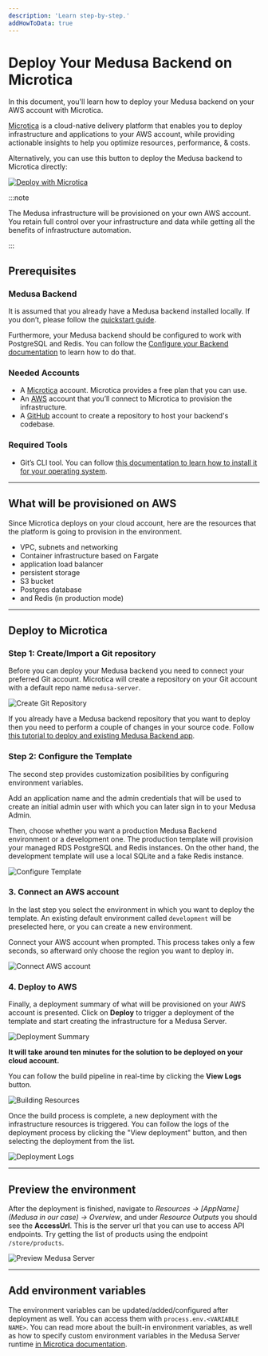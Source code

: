 ```yaml
---
description: 'Learn step-by-step.'
addHowToData: true
---
```


# Deploy Your Medusa Backend on Microtica

In this document, you'll learn how to deploy your Medusa backend on your AWS account with Microtica. 

[Microtica](https://microtica.com) is a cloud-native delivery platform that enables you to deploy infrastructure and applications to your AWS account, while providing actionable insights to help you optimize resources, performance, & costs. 

Alternatively, you can use this button to deploy the Medusa backend to Microtica directly:

<a href="https://app.microtica.com/templates/new?template=https%3A%2F%2Fraw.githubusercontent.com%2Fmicrotica%2Ftemplates%2Fmaster%2Fmedusa-server%2F.microtica%2Ftemplate.yaml&utm_source=medusa&utm_medium=docs&utm_campaign=medusa" className="img-url">
  <img src="https://microtica.s3.eu-central-1.amazonaws.com/assets/templates/logos/deploy-with-microtica.svg" alt="Deploy with Microtica" className="no-zoom-img" />
</a>

:::note

The Medusa infrastructure will be provisioned on your own AWS account.
You retain full control over your infrastructure and data while getting all the benefits of infrastructure automation.

:::

## Prerequisites

### Medusa Backend

It is assumed that you already have a Medusa backend installed locally. If you don’t, please follow the [quickstart guide](../../development/backend/install.mdx).

Furthermore, your Medusa backend should be configured to work with PostgreSQL and Redis. You can follow the [Configure your Backend documentation](../../development/backend/configurations.md) to learn how to do that.

### Needed Accounts

- A [Microtica](https://app.microtica.com/) account. Microtica provides a free plan that you can use.
- An [AWS](https://aws.amazon.com/) account that you’ll connect to Microtica to provision the infrastructure.
- A [GitHub](https://github.com/) account to create a repository to host your backend's codebase.

### Required Tools

- Git’s CLI tool. You can follow [this documentation to learn how to install it for your operating system](../../development/backend/prepare-environment.mdx#git).

---

## What will be provisioned on AWS

Since Microtica deploys on your cloud account, here are the resources that the platform is going to provision in the environment.

- VPC, subnets and networking
- Container infrastructure based on Fargate 
- application load balancer
- persistent storage
- S3 bucket
- Postgres database 
- and Redis (in production mode)

---


## Deploy to Microtica

### Step 1: Create/Import a Git repository

Before you can deploy your Medusa backend you need to connect your preferred Git account. Microtica will create a repository on your Git account with a default repo name `medusa-server`. 

![Create Git Repository](https://global-uploads.webflow.com/62b04b3a715c202b5fa1408b/639727f93aa39723e1e5667f_RVoeExwARHAsVe3lq7oBZqYJ9nMP9x3EjX81evL3UgLZ_jXYeHk9mEBFJ760tQZvESp__mGaRKY6Nsd_NqELSzpNv3mWoqmfmJhosNlCLU94s3vhYKIhdo-T8sPvmtXZ2s6qPkkYdlHJ_2IWgDOvUn0uZzEnEl6beU65M5cmui2DZ8mkVi2wCquRBNIX.png)

If you already have a Medusa backend repository that you want to deploy then you need to perform a couple of changes in your source code. Follow [this tutorial to deploy and existing Medusa Backend app](https://docs.microtica.com/medusa-server?utm_source=medusa&utm_medium=docs&utm_campaign=medusa#xUBRz).

### Step 2: Configure the Template

The second step provides customization posibilities by configuring environment variables.

Add an application name and the admin credentials that will be used to create an initial admin user with which you can later sign in to your Medusa Admin. 

Then, choose whether you want a production Medusa Backend environment or a development one. The production template will provision your managed RDS PostgreSQL and Redis instances. On the other hand, the development template will use a local SQLite and a fake Redis instance.

![Configure Template](https://global-uploads.webflow.com/62b04b3a715c202b5fa1408b/639727f9d62c7658915a3788_ERA-ETfPfTiCQ8wDPQZX6IxCZiDhX9GIj-jNTxIUfh6AKdC0BjdVKmuJbaaUlzQeITZWW00Ro1vFZj2R_arYBqD1AbWwlygPwzMOlwYGXby9ZtZ4pfI1A7jZ-oI4fmWHA3VmXtB1QR8NERVxEsT9R1zPQujSTIaWtQUs4gMAM6rVvA6iOfQZR7Qx1NcY.png)

### 3. Connect an AWS account 

In the last step you select the environment in which you want to deploy the template. An existing default environment called `development` will be preselected here, or you can create a new environment.  

Connect your AWS account when prompted. This process takes only a few seconds, so afterward only choose the region you want to deploy in. 

![Connect AWS account](https://global-uploads.webflow.com/62b04b3a715c202b5fa1408b/639727f98144a7eb845dabee_GYZFu6wD5huAf6H5sCs4qpz09wQOaI2IMThsEd0CwR4PePc1ryF4mAlb4YkTZdIkX3Mnh_OzEr9bdm2r1_5GkYHHlFgHksP_hDj7DmlnitZmWaotj5th3R4wHK6gJzhIDmjfXeCk30YdK1kaeGH41JRCyteVH9y3YqzIyGz8xQlcDYKCoWVxDey47mPw.png)

### 4. Deploy to AWS

Finally, a deployment summary of what will be provisioned on your AWS account is presented. Click on **Deploy** to trigger a deployment of the template and start creating the infrastructure for a Medusa Server.

![Deployment Summary](https://global-uploads.webflow.com/62b04b3a715c202b5fa1408b/639727f932d1b32052287126_h96ejVytOhLLEUCeIWbQu-OG4oxJQqj5z9ZJXjH5EboT5gnw6s61hl2mvHcUaGQUyJMQtNdyb4hdFWDvYlFBa8wznkBus7nkXR_0JAIRvN5QDdZP6WCDNSzYeBSJcoV-ifDdUHzJODF_Oxv6mgIsHtpj92PA6VgQsaYM0n_xyzV-lhalH6kdR-tku2hb.png)

**It will take around ten minutes for the solution to be deployed on your cloud account.**

You can follow the build pipeline in real-time by clicking the **View Logs** button. 

![Building Resources](https://global-uploads.webflow.com/62b04b3a715c202b5fa1408b/639727f9a465c27cf7090e5f_gxwdXAAmUxHsSyJlgScHuu4m7GiFTNnwW-OZoAhDC8v-Ez3KmsK-OCKfF2Qe2JUtxMyih7jCA7n-hAZnx0fdFjv-TWyDuoAUvftSRE9hqmPB1gVhG6lH0IhXqbliou1VnAVDvlCtHobzlUrrDhnCmzob9PfdNGrzlhwsL60QsAXJm1gIPE27J6P_Y2Y3.png)

Once the build process is complete, a new deployment with the infrastructure resources is triggered. You can follow the logs of the deployment process by clicking the "View deployment" button, and then selecting the deployment from the list. 

![Deployment Logs](https://global-uploads.webflow.com/62b04b3a715c202b5fa1408b/639727f93aa3974438e56689_vF-4U1L5B_sQQJdrjaE_bdlN2hdTsOcn5eWVRfgzF1UqNAuWAqN2zh9ttWp6SW2jjCqPUNLpRsL4j01FR5emAMcJqCbfwbaBv3Np49JH6hpggYm3rmY-xYCOg8H0dooKnC4x_sTD-JreveLzUxBMxQI3M0gCm-8B2YJ5eJj7dU8mf8qlSTYmnpnExIvB.png)

---

## Preview the environment

After the deployment is finished, navigate to *Resources → [AppName] (Medusa in our case) → Overview*, and under *Resource Outputs* you should see the **AccessUrl**. This is the server url that you can use to access API endpoints. Try getting the list of products using the endpoint `/store/products`.

![Preview Medusa Server](https://global-uploads.webflow.com/62b04b3a715c202b5fa1408b/639727f9d423043b2f685a93_MsVHdJXNiV3oswGWvMAwZRG-ybWwm6QdwPynjQFNr6aFrKMCuG0oQZjxLkzct_dqkM6mLOdqi9SQJwiv_ZQJCPUNr15zTDBah3GFtT8r6EVlgAOS9ylJ0ObAVAfYMSuiXre25qz_4GywqeQT-8Ieh5CwYBTd_Y26jvZgUo75KbU8ftzFLjRoRxmU3GNu.png)

---

## Add environment variables

The environment variables can be updated/added/configured after deployment as well. You can access them with `process.env.<VARIABLE NAME>`. You can read more about the built-in environment variables, as well as how to specify custom environment variables in the Medusa Server runtime [in Microtica documentation](https://docs.microtica.com/medusa-server?utm_source=medusa&utm_medium=docs&utm_campaign=medusa#z8li6). 
